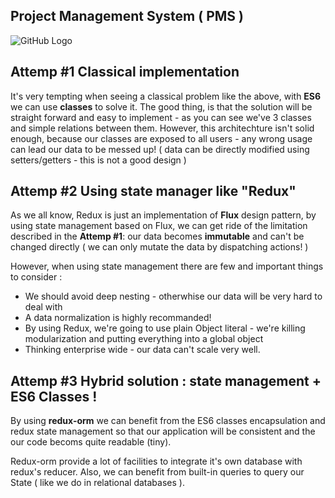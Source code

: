 ## Project Management System ( PMS )
![GitHub Logo](https://github.com/mtrabelsi/PMS/blob/master/class%20Diagram.png)



## Attemp #1 Classical implementation
It's very tempting when seeing a classical problem like the above, with **ES6** we can use **classes** to solve it.
The good thing, is that the solution will be straight forward and easy to implement - as you can see we've 3 classes and simple relations between them.
However, this architechture isn't solid enough, because our classes are exposed to all users - any wrong usage can lead our data to be messed up! ( data can be directly modified  using setters/getters - this is not a good design )

## Attemp #2 Using state manager like "Redux"
As we all know, Redux is just an implementation of **Flux** design pattern, by using state management based on Flux, we can get ride of the limitation described in the **Attemp #1**: our data becomes **immutable** and can't be changed directly ( we can only mutate the data by dispatching actions! )

However, when using state management there are few and important things to consider :
- We should avoid deep nesting - otherwhise our data will be very hard to deal with
- A data normalization is highly recommanded!
- By using Redux, we're going to use plain Object literal - we're killing modularization and putting everything into a global object
- Thinking enterprise wide - our data can't scale very well.

## Attemp #3 Hybrid solution : state management + ES6 Classes ! 
By using **redux-orm** we can benefit from the ES6 classes encapsulation and redux state management so that our application will be consistent and the our code  becoms quite readable (tiny).

Redux-orm provide a lot of facilities to integrate it's own database with redux's reducer.
Also, we can benefit from built-in queries to query our State ( like we do in relational databases ).



